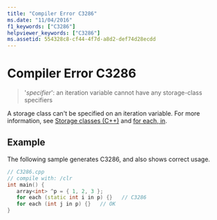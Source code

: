 ```yaml
---
title: "Compiler Error C3286"
ms.date: "11/04/2016"
f1_keywords: ["C3286"]
helpviewer_keywords: ["C3286"]
ms.assetid: 554328c8-cf44-4f7d-a8d2-def74d28ecdd
---
```

# Compiler Error C3286

> '*specifier*': an iteration variable cannot have any storage-class specifiers

A storage class can't be specified on an iteration variable. For more information, see [Storage classes (C++)](../../cpp/storage-classes-cpp.md) and [for each, in](../../dotnet/for-each-in.md).

## Example

The following sample generates C3286, and also shows correct usage.

```cpp
// C3286.cpp
// compile with: /clr
int main() {
   array<int> ^p = { 1, 2, 3 };
   for each (static int i in p) {}   // C3286
   for each (int j in p) {}   // OK
}
```
